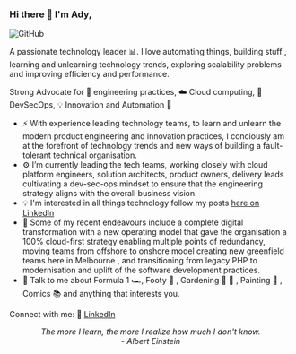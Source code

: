 ### Hi there 👋 I'm Ady,

![GitHub](https://img.shields.io/github/license/adykalra/adykalra?style=flat)

A passionate technology leader :bar_chart:. I love automating things, building stuff , learning and unlearning technology trends, exploring scalability problems and improving efficiency and performance. 

Strong Advocate for 📜 engineering practices, :cloud: Cloud computing, 🚀 DevSecOps, 💡 Innovation and Automation :robot:

- ⚡ With experience leading technology teams, to learn and unlearn the modern product engineering and innovation practices, I conciously am at the forefront of technology trends and new ways of building a fault-tolerant technical organisation. 
- ⚙️ I’m currently leading the tech teams, working closely with cloud platform engineers, solution architects, product owners, delivery leads cultivating a dev-sec-ops mindset to ensure that the engineering strategy aligns with the overall business vision.
- :bulb: I'm interested in all things technology follow my posts [here on LinkedIn](https://www.linkedin.com/in/adykalra/detail/recent-activity/shares/)
- 🌱 Some of my recent endeavours include a complete digital transformation with a new operating model that gave the organisation a 100% cloud-first strategy enabling multiple points of redundancy, moving teams from offshore to onshore model creating new greenfield teams here in Melbourne , and transitioning from legacy PHP to modernisation and uplift of the software development practices. 
- 💬 Talk to me about Formula 1 :racing_car:, Footy 🏉 , Gardening 🌻 🌼 , Painting 🎨 , Comics 📚 and anything that interests you.

Connect with me: 🔗 [LinkedIn](https://www.linkedin.com/in/adykalra/)

<p align="center">
   <i>The more I learn, the more I realize how much I don't know.</i>
   <br>
   <i>- Albert Einstein</i>
</p>  


<!--
**AdyKalra/AdyKalra** is a ✨ _special_ ✨ repository because its `README.md` (this file) appears on your GitHub profile.
